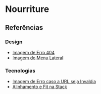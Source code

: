 # Nourriture

## Referências

### Design
- [Imagem de Erro 404](https://www.freepik.com/free-vector/404-error-with-person-looking-concept-illustration_20824298.htm)
- [Imagem do Menu Lateral](https://www.pexels.com/photo/food-on-table-326278/)

### Tecnologias
- [Imagem de Erro caso a URL seja Invaldia](https://stackoverflow.com/questions/52568872/flutter-how-to-handle-image-network-error-like-404-or-wrong-url/64531787#64531787)
- [Alinhamento e Fit na Stack](https://stackoverflow.com/questions/58971105/alignment-with-stack-in-flutter)